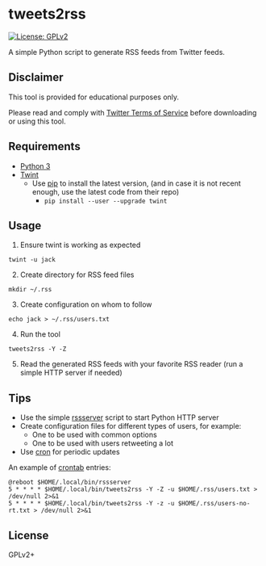 # tweets2rss

[![License: GPLv2](https://img.shields.io/badge/license-GPLv2-brightgreen.svg)](https://www.gnu.org/licenses/old-licenses/gpl-2.0.en.html)

A simple Python script to generate RSS feeds from Twitter feeds.

## Disclaimer

This tool is provided for educational purposes only.

Please read and comply with [Twitter Terms of Service](https://twitter.com/en/tos)
before downloading or using this tool.

## Requirements

* [Python 3](https://www.python.org/)
* [Twint](https://github.com/twintproject/twint)
  * Use [pip](https://pypi.org/project/pip/) to install the latest version,
    (and in case it is not recent enough, use the latest code from their repo)
    * `pip install --user --upgrade twint`

## Usage

1. Ensure twint is working as expected
  ```
  twint -u jack
  ```
2. Create directory for RSS feed files
  ```
  mkdir ~/.rss
  ```
3. Create configuration on whom to follow
  ```
  echo jack > ~/.rss/users.txt
  ```
4. Run the tool
  ```
  tweets2rss -Y -Z
  ```
5. Read the generated RSS feeds with your favorite RSS reader
   (run a simple HTTP server if needed)

## Tips

* Use the simple [rssserver](rssserver) script to start Python HTTP server
* Create configuration files for different types of users, for example:
  * One to be used with common options
  * One to be used with users retweeting a lot
* Use [cron](https://en.wikipedia.org/wiki/Cron) for periodic updates

An example of [crontab](https://man7.org/linux/man-pages/man5/crontab.5.html)
entries:

```Shell
@reboot $HOME/.local/bin/rssserver
5 * * * * $HOME/.local/bin/tweets2rss -Y -Z -u $HOME/.rss/users.txt > /dev/null 2>&1
5 * * * * $HOME/.local/bin/tweets2rss -Y -z -u $HOME/.rss/users-no-rt.txt > /dev/null 2>&1
```

## License

GPLv2+
